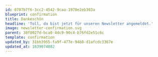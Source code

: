 ```yaml
---
id: 0707b7f6-3cc2-4542-9caa-1970e2eb303a
blueprint: confirmation
title: Dankeschön
headline: 'Toll, du bist jetzt für unseren Newsletter angemeldet.'
image: newsletter-confirmation.svg
parent: 38f8027d-bca0-4dc9-90c4-b76fd2e51c6c
template: confirmation
updated_by: 31bb3955-fa9f-477e-94b8-d1afcdc3367e
updated_at: 1639074882
---
```

